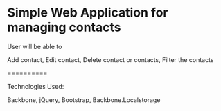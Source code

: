 Simple Web Application for managing contacts
==========

User will be able to 

Add contact,
Edit contact,
Delete contact or contacts,
Filter the contacts


==========

Technologies Used:

Backbone,
jQuery,
Bootstrap,
Backbone.Localstorage
